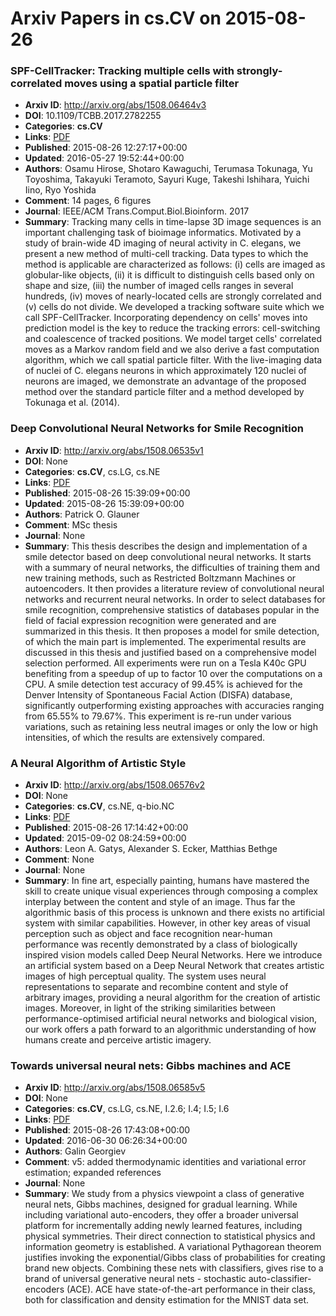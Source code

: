 # Arxiv Papers in cs.CV on 2015-08-26
### SPF-CellTracker: Tracking multiple cells with strongly-correlated moves using a spatial particle filter
- **Arxiv ID**: http://arxiv.org/abs/1508.06464v3
- **DOI**: 10.1109/TCBB.2017.2782255
- **Categories**: **cs.CV**
- **Links**: [PDF](http://arxiv.org/pdf/1508.06464v3)
- **Published**: 2015-08-26 12:27:17+00:00
- **Updated**: 2016-05-27 19:52:44+00:00
- **Authors**: Osamu Hirose, Shotaro Kawaguchi, Terumasa Tokunaga, Yu Toyoshima, Takayuki Teramoto, Sayuri Kuge, Takeshi Ishihara, Yuichi Iino, Ryo Yoshida
- **Comment**: 14 pages, 6 figures
- **Journal**: IEEE/ACM Trans.Comput.Biol.Bioinform. 2017
- **Summary**: Tracking many cells in time-lapse 3D image sequences is an important challenging task of bioimage informatics. Motivated by a study of brain-wide 4D imaging of neural activity in C. elegans, we present a new method of multi-cell tracking. Data types to which the method is applicable are characterized as follows: (i) cells are imaged as globular-like objects, (ii) it is difficult to distinguish cells based only on shape and size, (iii) the number of imaged cells ranges in several hundreds, (iv) moves of nearly-located cells are strongly correlated and (v) cells do not divide. We developed a tracking software suite which we call SPF-CellTracker. Incorporating dependency on cells' moves into prediction model is the key to reduce the tracking errors: cell-switching and coalescence of tracked positions. We model target cells' correlated moves as a Markov random field and we also derive a fast computation algorithm, which we call spatial particle filter. With the live-imaging data of nuclei of C. elegans neurons in which approximately 120 nuclei of neurons are imaged, we demonstrate an advantage of the proposed method over the standard particle filter and a method developed by Tokunaga et al. (2014).



### Deep Convolutional Neural Networks for Smile Recognition
- **Arxiv ID**: http://arxiv.org/abs/1508.06535v1
- **DOI**: None
- **Categories**: **cs.CV**, cs.LG, cs.NE
- **Links**: [PDF](http://arxiv.org/pdf/1508.06535v1)
- **Published**: 2015-08-26 15:39:09+00:00
- **Updated**: 2015-08-26 15:39:09+00:00
- **Authors**: Patrick O. Glauner
- **Comment**: MSc thesis
- **Journal**: None
- **Summary**: This thesis describes the design and implementation of a smile detector based on deep convolutional neural networks. It starts with a summary of neural networks, the difficulties of training them and new training methods, such as Restricted Boltzmann Machines or autoencoders. It then provides a literature review of convolutional neural networks and recurrent neural networks. In order to select databases for smile recognition, comprehensive statistics of databases popular in the field of facial expression recognition were generated and are summarized in this thesis. It then proposes a model for smile detection, of which the main part is implemented. The experimental results are discussed in this thesis and justified based on a comprehensive model selection performed. All experiments were run on a Tesla K40c GPU benefiting from a speedup of up to factor 10 over the computations on a CPU. A smile detection test accuracy of 99.45% is achieved for the Denver Intensity of Spontaneous Facial Action (DISFA) database, significantly outperforming existing approaches with accuracies ranging from 65.55% to 79.67%. This experiment is re-run under various variations, such as retaining less neutral images or only the low or high intensities, of which the results are extensively compared.



### A Neural Algorithm of Artistic Style
- **Arxiv ID**: http://arxiv.org/abs/1508.06576v2
- **DOI**: None
- **Categories**: **cs.CV**, cs.NE, q-bio.NC
- **Links**: [PDF](http://arxiv.org/pdf/1508.06576v2)
- **Published**: 2015-08-26 17:14:42+00:00
- **Updated**: 2015-09-02 08:24:59+00:00
- **Authors**: Leon A. Gatys, Alexander S. Ecker, Matthias Bethge
- **Comment**: None
- **Journal**: None
- **Summary**: In fine art, especially painting, humans have mastered the skill to create unique visual experiences through composing a complex interplay between the content and style of an image. Thus far the algorithmic basis of this process is unknown and there exists no artificial system with similar capabilities. However, in other key areas of visual perception such as object and face recognition near-human performance was recently demonstrated by a class of biologically inspired vision models called Deep Neural Networks. Here we introduce an artificial system based on a Deep Neural Network that creates artistic images of high perceptual quality. The system uses neural representations to separate and recombine content and style of arbitrary images, providing a neural algorithm for the creation of artistic images. Moreover, in light of the striking similarities between performance-optimised artificial neural networks and biological vision, our work offers a path forward to an algorithmic understanding of how humans create and perceive artistic imagery.



### Towards universal neural nets: Gibbs machines and ACE
- **Arxiv ID**: http://arxiv.org/abs/1508.06585v5
- **DOI**: None
- **Categories**: **cs.CV**, cs.LG, cs.NE, I.2.6; I.4; I.5; I.6
- **Links**: [PDF](http://arxiv.org/pdf/1508.06585v5)
- **Published**: 2015-08-26 17:43:08+00:00
- **Updated**: 2016-06-30 06:26:34+00:00
- **Authors**: Galin Georgiev
- **Comment**: v5: added thermodynamic identities and variational error estimation;
  expanded references
- **Journal**: None
- **Summary**: We study from a physics viewpoint a class of generative neural nets, Gibbs machines, designed for gradual learning. While including variational auto-encoders, they offer a broader universal platform for incrementally adding newly learned features, including physical symmetries. Their direct connection to statistical physics and information geometry is established. A variational Pythagorean theorem justifies invoking the exponential/Gibbs class of probabilities for creating brand new objects. Combining these nets with classifiers, gives rise to a brand of universal generative neural nets - stochastic auto-classifier-encoders (ACE). ACE have state-of-the-art performance in their class, both for classification and density estimation for the MNIST data set.



